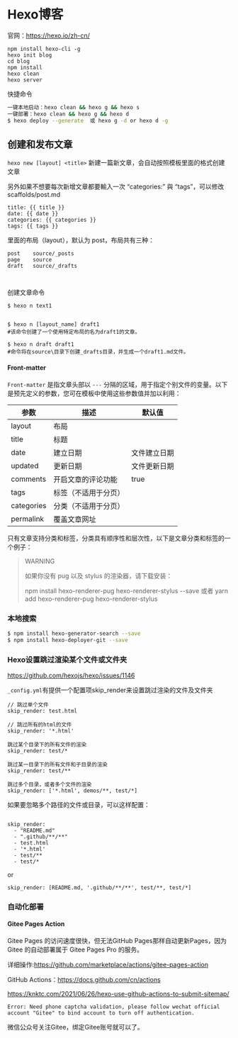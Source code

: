 # Hexo博客

官网：https://hexo.io/zh-cn/

```
npm install hexo-cli -g
hexo init blog
cd blog
npm install
hexo clean
hexo server
```

快捷命令

```sh
一键本地启动：hexo clean && hexo g && hexo s
一键部署：hexo clean && hexo g && hexo d
$ hexo deploy --generate  或 hexo g -d or hexo d -g
```

## 创建和发布文章

`hexo new [layout] <title>`
新建一篇新文章，会自动按照模板里面的格式创建文章

另外如果不想要每次新增文章都要輸入一次 “categories:” 與 “tags”，可以修改 scaffolds/post.md

```
title: {{ title }}
date: {{ date }}
categories: {{ categories }}
tags: {{ tags }}
```

里面的布局（layout），默认为 post，布局共有三种：

```
post	source/_posts
page	source
draft	source/_drafts



```

创建文章命令

```
$ hexo n text1


$ hexo n [layout_name] draft1 
#该命令创建了一个使用特定布局的名为draft1的文章。

$ hexo n draft draft1
#命令将在source\目录下创建_drafts目录，并生成一个draft1.md文件。
```



#### Front-matter

`Front-matter` 是指文章头部以 `---` 分隔的区域，用于指定个别文件的变量。以下是预先定义的参数，您可在模板中使用这些参数值并加以利用：

| 参数       | 描述                 | 默认值       |
| ---------- | -------------------- | ------------ |
| layout     | 布局                 |              |
| title      | 标题                 |              |
| date       | 建立日期             | 文件建立日期 |
| updated    | 更新日期             | 文件更新日期 |
| comments   | 开启文章的评论功能   | true         |
| tags       | 标签（不适用于分页） |              |
| categories | 分类（不适用于分页） |              |
| permalink  | 覆盖文章网址         |              |

只有文章支持分类和标签，分类具有顺序性和层次性，以下是文章分类和标签的一个例子：







> WARNING
>
> 如果你没有 pug 以及 stylus 的渲染器，请下载安装：
>
> npm install hexo-renderer-pug hexo-renderer-stylus --save 或者
> yarn add hexo-renderer-pug hexo-renderer-stylus

### 本地搜索

```sh
$ npm install hexo-generator-search --save
$ npm install hexo-deployer-git --save
```



### Hexo设置跳过渲染某个文件或文件夹

https://github.com/hexojs/hexo/issues/1146

`_config.yml`有提供一个配置项skip_render来设置跳过渲染的文件及文件夹

```
// 跳过单个文件
skip_render: test.html

// 跳过所有的html的文件
skip_render: '*.html'

跳过某个目录下的所有文件的渲染
skip_render: test/*

跳过某一目录下的所有文件和子目录的渲染
skip_render: test/**

跳过多个目录，或者多个文件的渲染
skip_render: ['*.html', demos/**, test/*]
```



如果要忽略多个路径的文件或目录，可以这样配置：

```

skip_render:
  - "README.md"
  - ".github/**/**"
  - test.html
  - '*.html'
  - test/**
  - test/*
```

or

```
skip_render: [README.md, '.github/**/**', test/**, test/*]
```



### 自动化部署

#### Gitee Pages Action

Gitee Pages 的访问速度很快，但无法GitHub Pages那样自动更新Pages，因为 Gitee 的自动部署属于 Gitee Pages Pro 的服务。

详细操作:https://github.com/marketplace/actions/gitee-pages-action

GitHub Actions：https://docs.github.com/cn/actions

https://knktc.com/2021/06/26/hexo-use-github-actions-to-submit-sitemap/

`Error: Need phone captcha validation, please follow wechat official account "Gitee" to bind account to turn off authentication.`

微信公众号关注Gitee，绑定Gitee账号就可以了。



